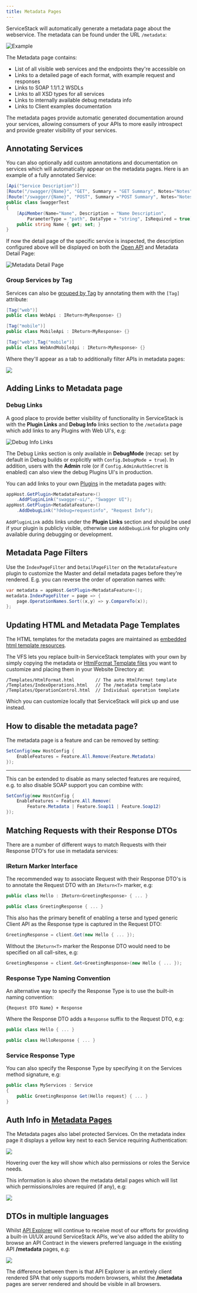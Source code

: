 ```yaml
---
title: Metadata Pages
---
```


ServiceStack will automatically generate a metadata page about the webservice. The metadata can be found under the URL `/metadata`:

![Example](https://raw.githubusercontent.com/ServiceStack/Assets/master/img/wikis/metadata-chat.png)

The Metadata page contains:

  - List of all visible web services and the endpoints they're accessible on
  - Links to a detailed page of each format, with example request and responses
  - Links to SOAP 1.1/1.2 WSDLs
  - Links to all XSD types for all services
  - Links to internally available debug metadata info
  - Links to Client examples documentation

The metadata pages provide automatic generated documentation around your services, allowing consumers of your APIs to more easily introspect and provide greater visibility of your services. 

## Annotating Services

You can also optionally add custom annotations and documentation on services which will automatically appear on the metadata pages. Here is an example of a fully annotated Service:

```csharp
[Api("Service Description")]
[Route("/swagger/{Name}", "GET", Summary = "GET Summary", Notes="Notes")]
[Route("/swagger/{Name}", "POST", Summary ="POST Summary", Notes="Notes")]
public class SwaggerTest
{
    [ApiMember(Name="Name", Description = "Name Description", 
        ParameterType = "path", DataType = "string", IsRequired = true)]
    public string Name { get; set; }
}
```

If now the detail page of the specific service is inspected, the description configured above will be displayed on both the [Open API](/openapi) and Metadata Detail Page:

![Metadata Detail Page](https://raw.githubusercontent.com/ServiceStack/Assets/master/img/release-notes/metadata-swagger-api.png)

### Group Services by Tag

Services can also be [grouped by Tag](/api-design#group-services-by-tag) by annotating them with the `[Tag]` attribute:

```csharp
[Tag("web")]
public class WebApi : IReturn<MyResponse> {}

[Tag("mobile")]
public class MobileApi : IReturn<MyResponse> {}

[Tag("web"),Tag("mobile")]
public class WebAndMobileApi : IReturn<MyResponse> {}
```

Where they'll appear as a tab to additionally filter APIs in metadata pages:

![](https://raw.githubusercontent.com/ServiceStack/docs/master/docs/images/metadata/tag-groups.png)


## Adding Links to Metadata page

### Debug Links

A good place to provide better visibility of functionality in ServiceStack is with the **Plugin Links** and **Debug Info** links section to the `/metadata` page which add links to any Plugins with Web UI's, e.g:

![Debug Info Links](https://raw.githubusercontent.com/ServiceStack/Assets/master/img/release-notes/debug-links.png)

The Debug Links section is only available in **DebugMode** (recap: set by default in Debug builds or explicitly with `Config.DebugMode = true`). In addition, users with the **Admin** role (or if `Config.AdminAuthSecret` is enabled) can also view the debug Plugins UI's in production.

You can add links to your own [Plugins](/plugins) in the metadata pages with:

```csharp
appHost.GetPlugin<MetadataFeature>()
    .AddPluginLink("swagger-ui/", "Swagger UI");
appHost.GetPlugin<MetadataFeature>()
    .AddDebugLink("?debug=requestinfo", "Request Info");
```

`AddPluginLink` adds links under the **Plugin Links** section and should be used if your plugin is publicly visible, otherwise use `AddDebugLink` for plugins only available during debugging or development.

## Metadata Page Filters 

Use the `IndexPageFilter` and `DetailPageFilter` on the `MetadataFeature` plugin to customize the Master and detail metadata pages before they're rendered. E.g. you can reverse the order of operation names with:

```csharp
var metadata = appHost.GetPlugin<MetadataFeature>();
metadata.IndexPageFilter = page => {
    page.OperationNames.Sort((x,y) => y.CompareTo(x));
};
```

## Updating HTML and Metadata Page Templates

The HTML templates for the metadata pages are maintained as [embedded html template resources](https://github.com/ServiceStack/ServiceStack/tree/master/src/ServiceStack/Templates). 

The VFS lets you replace built-in ServiceStack templates with your own by simply copying the metadata or [HtmlFormat Template files](http://bit.ly/164YbrQ) you want to customize and placing them in your Website Directory at:

```
/Templates/HtmlFormat.html        // The auto HtmlFormat template
/Templates/IndexOperations.html   // The /metadata template
/Templates/OperationControl.html  // Individual operation template
```

Which you can customize locally that ServiceStack will pick up and use instead.

## How to disable the metadata page?

The metadata page is a feature and can be removed by setting:
```csharp
SetConfig(new HostConfig { 
    EnableFeatures = Feature.All.Remove(Feature.Metadata)
});
```

***

This can be extended to disable as many selected features are required, e.g. to also disable SOAP support you can combine with:

```csharp
SetConfig(new HostConfig { 
    EnableFeatures = Feature.All.Remove(
        Feature.Metadata | Feature.Soap11 | Feature.Soap12)
});
```

## Matching Requests with their Response DTOs

There are a number of different ways to match Requests with their Response DTO's for use in metadata services:

### IReturn Marker Interface

The recommended way to associate Request with their Response DTO's is to annotate the Request DTO with an `IReturn<T>` marker, e.g:

```csharp
public class Hello : IReturn<GreetingResponse> { ... }

public class GreetingResponse { ... }
```

This also has the primary benefit of enabling a terse and typed generic Client API as the Response type is captured in the Request DTO:

```csharp
GreetingResponse = client.Get(new Hello { ... });
```

Without the `IReturn<T>` marker the Response DTO would need to be specified on all call-sites, e.g:

```csharp
GreetingResponse = client.Get<GreetingResponse>(new Hello { ... });
```

### Response Type Naming Convention

An alternative way to specify the Response Type is to use the built-in naming convention:

```
{Request DTO Name} + Response
```

Where the Response DTO adds a `Response` suffix to the Request DTO, e.g:

```csharp
public class Hello { ... }

public class HelloResponse { ... }
```

### Service Response Type

You can also specify the Response Type by specifying it on the Services method signature, e.g:

```csharp
public class MyServices : Service
{
    public GreetingResponse Get(Hello request} { ... }
}
``` 

## Auth Info in [Metadata Pages](/metadata-page)

The Metadata pages also label protected Services. On the metadata index page it displays a yellow key next to
each Service requiring Authentication:

![](https://raw.githubusercontent.com/ServiceStack/Assets/master/img/release-notes/metadata-auth-summary.png)

Hovering over the key will show which also permissions or roles the Service needs.

This information is also shown the metadata detail pages which will list which permissions/roles are required (if any), e.g:

![](https://raw.githubusercontent.com/ServiceStack/Assets/master/img/release-notes/metadata-auth.png)

## DTOs in multiple languages

Whilst [API Explorer](/api-explorer) will continue to receive most of our efforts for providing a built-in UI/UX around ServiceStack APIs, we've also added the ability to browse an API Contract in the viewers preferred language in the existing API **/metadata** pages, e.g:

[![](/images/apiexplorer/metadata-languages.png)](https://blazor-wasm-api.jamstacks.net/json/metadata?op=CreateBooking&lang=csharp)

The difference between them is that API Explorer is an entirely client rendered SPA that only supports modern browsers, whilst the **/metadata** pages are server rendered and should be visible in all browsers.
